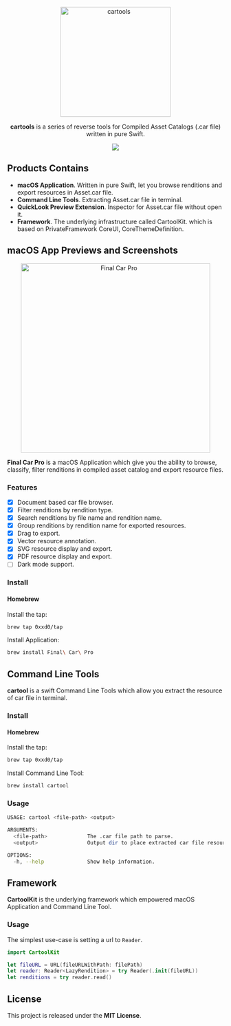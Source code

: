<p align="center">
<img src="https://raw.githubusercontent.com/0xxd0/cartools/master/static/media/AppIcon.png" alt="cartools" title="cartools" width="256"/>
<p align="center"><b>cartools</b> is a series of reverse tools for Compiled Asset Catalogs (.car file) written in pure Swift.</p>
<p align="center">
<a href="https://github.com/0xxd0/cartools/actions?query=workflow%3Abuild"><img src="https://github.com/0xxd0/cartools/workflows/build/badge.svg?branch=master"></a>
</p>


## Products Contains

- **macOS Application**. Written in pure Swift, let you browse renditions and export resources in Asset.car file.
- **Command Line Tools**. Extracting Asset.car file in terminal.
- **QuickLook Preview Extension**. Inspector for Asset.car file without open it.
- **Framework**. The underlying infrastructure called CartoolKit. which is based on PrivateFramework CoreUI, CoreThemeDefinition.


## macOS App Previews and Screenshots

<p align="center">
<img src="https://raw.githubusercontent.com/0xxd0/cartools/master/static/media/AppHero.png" alt="Final Car Pro" title="Final Car Pro" width="440"/>
</p>

**Final Car Pro** is a macOS Application which give you the ability to browse, classify, filter renditions in compiled asset catalog and export resource files.

### Features 

- [x] Document based car file browser.
- [x] Filter renditions by rendition type. 
- [x] Search renditions by file name and rendition name. 
- [x] Group renditions by rendition name for exported resources.
- [x] Drag to export.
- [x] Vector resource annotation.
- [x] SVG resource display and export.
- [x] PDF resource display and export.
- [ ] Dark mode support.

### Install 

<!-- #### Download -->

#### Homebrew

Install the tap:

```bash
brew tap 0xxd0/tap
```

Install Application:

```bash
brew install Final\ Car\ Pro
```


## Command Line Tools

**cartool** is a swift Command Line Tools which allow you extract the resource of car file in terminal. 

### Install

#### Homebrew

Install the tap:

```bash
brew tap 0xxd0/tap
```

Install Command Line Tool:

```bash
brew install cartool
```

<!-- #### MacPort -->

### Usage

```bash
USAGE: cartool <file-path> <output>

ARGUMENTS:
  <file-path>             The .car file path to parse. 
  <output>                Output dir to place extracted car file resources. 

OPTIONS:
  -h, --help              Show help information.
```


## Framework

**CartoolKit** is the underlying framework which empowered macOS Application and Command Line Tool. 

### Usage

The simplest use-case is setting a url to `Reader`.

```swift
import CartoolKit

let fileURL = URL(fileURLWithPath: filePath)
let reader: Reader<LazyRendition> = try Reader(.init(fileURL))
let renditions = try reader.read()
```

<!-- ### Install -->
<!-- #### Carthage  -->
<!-- #### CocoaPods. -->
<!-- #### Swift Package Manager -->


## License

This project is released under the **MIT License**.
